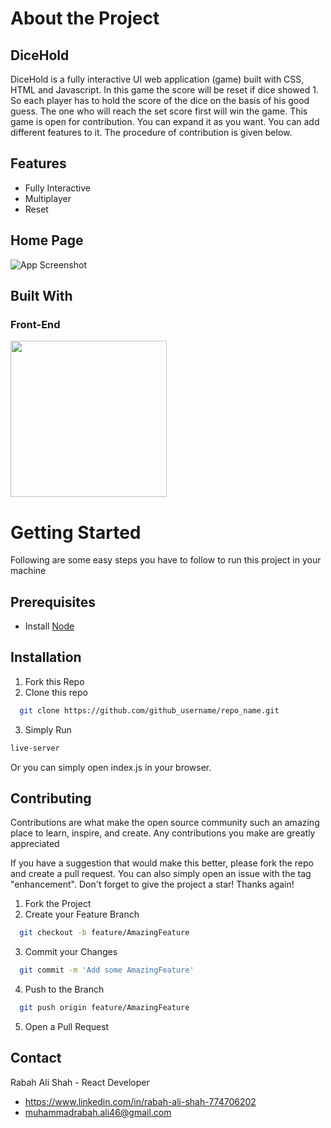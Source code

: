 
# About the Project
## DiceHold
DiceHold is a fully interactive UI web application (game) built with CSS, HTML and Javascript. In this game the score will be reset if dice showed 1. So each player has to hold the score of the dice on the basis of his good guess. The one who will reach the set score first will win the game.
This game is open for contribution. You can expand it as you want. You can add different features to it. The procedure of contribution is given below.
## Features
- Fully Interactive
- Multiplayer
- Reset

## Home Page

![App Screenshot](https://github.com/rabahalishah/Expense360/assets/117630286/597ef8fa-d4a9-4e14-9ae5-94847de5ad34)

## Built With
### Front-End
<img src="https://www.pngitem.com/pimgs/m/519-5191896_pofolio-website-html-css-javascript-logo-png-transparent.png" width="250"/>

# Getting Started
Following are some easy steps you have to follow to run this project in your machine
## Prerequisites
* Install [Node](https://nodejs.org/en/download)

## Installation

1. Fork this Repo
2. Clone this repo

```bash
  git clone https://github.com/github_username/repo_name.git
```
3. Simply Run
```bash
live-server
```
Or you can simply open index.js in your browser.

## Contributing

Contributions are what make the open source community such an amazing place to learn, inspire, and create. Any contributions you make are greatly appreciated

If you have a suggestion that would make this better, please fork the repo and create a pull request. You can also simply open an issue with the tag "enhancement". Don't forget to give the project a star! Thanks again!

1. Fork the Project
2. Create your Feature Branch
```bash
  git checkout -b feature/AmazingFeature
```
3. Commit your Changes 
```bash
  git commit -m 'Add some AmazingFeature'
```
4. Push to the Branch 
```bash
  git push origin feature/AmazingFeature
```
5. Open a Pull Request


## Contact
Rabah Ali Shah - React Developer
- https://www.linkedin.com/in/rabah-ali-shah-774706202 
- muhammadrabah.ali46@gmail.com

